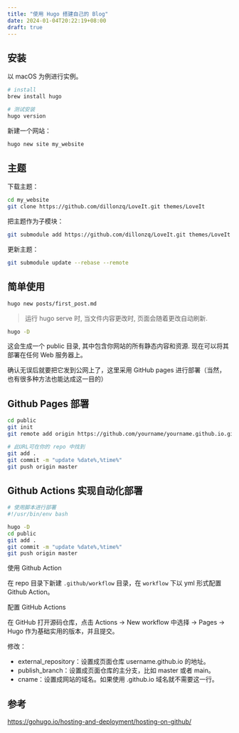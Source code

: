 ```yaml
---
title: "使用 Hugo 搭建自己的 Blog"
date: 2024-01-04T20:22:19+08:00
draft: true
---
```


## 安装

以 macOS 为例进行实例。

```sh
# install
brew install hugo

# 测试安装
hugo version
```

新建一个网站：

```sh
hugo new site my_website
```

## 主题

下载主题：

```sh
cd my_website
git clone https://github.com/dillonzq/LoveIt.git themes/LoveIt
```

把主题作为子模块：

```sh
git submodule add https://github.com/dillonzq/LoveIt.git themes/LoveIt
```

更新主题：

```sh
git submodule update --rebase --remote
```

## 简单使用

```sh
hugo new posts/first_post.md
```

> 运行 hugo serve 时, 当文件内容更改时, 页面会随着更改自动刷新.

```sh
hugo -D
```

这会生成一个 public 目录, 其中包含你网站的所有静态内容和资源. 现在可以将其部署在任何 Web 服务器上。

确认无误后就要把它发到公网上了，这里采用 GitHub pages 进行部署（当然，也有很多种方法也能达成这一目的）

## Github Pages 部署

```sh
cd public
git init
git remote add origin https://github.com/yourname/yourname.github.io.git

# 此URL可在你的 repo 中找到
git add .
git commit -m "update %date%,%time%"
git push origin master
```

## Github Actions 实现自动化部署

```sh
# 使用脚本进行部署
#!/usr/bin/env bash

hugo -D
cd public
git add .
git commit -m "update %date%,%time%"
git push origin master
```

使用 Github Action

在 repo 目录下新建 `.github/workflow` 目录，在 `workflow` 下以 yml 形式配置 Github Action。

配置 GitHub Actions

在 GitHub 打开源码仓库，点击 Actions → New workflow 中选择 -> Pages -> Hugo 作为基础实用的版本，并且提交。

修改：

- external_repository：设置成页面仓库 username.github.io 的地址。
- publish_branch：设置成页面仓库的主分支，比如 master 或者 main。
- cname：设置成网站的域名。如果使用 .github.io 域名就不需要这一行。

## 参考

<https://gohugo.io/hosting-and-deployment/hosting-on-github/>
